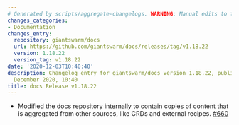```yaml
---
# Generated by scripts/aggregate-changelogs. WARNING: Manual edits to this files will be overwritten.
changes_categories:
- Documentation
changes_entry:
  repository: giantswarm/docs
  url: https://github.com/giantswarm/docs/releases/tag/v1.18.22
  version: 1.18.22
  version_tag: v1.18.22
date: '2020-12-03T10:40:40'
description: Changelog entry for giantswarm/docs version 1.18.22, published on 03
  December 2020, 10:40
title: docs Release v1.18.22
---
```


- Modified the docs repository internally to contain copies of content that is aggregated from other sources, like CRDs and external recipes. [#660](https://github.com/giantswarm/docs/pull/660)
